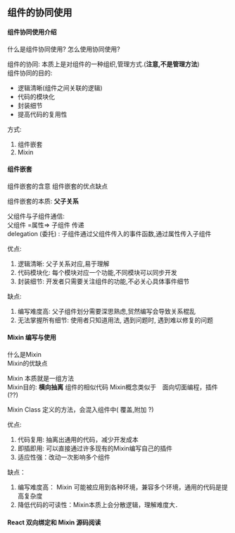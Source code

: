 ## 组件的协同使用

#### 组件协同使用介绍

什么是组件协同使用?
怎么使用协同使用?

组件的协同: 本质上是对组件的一种组织,管理方式.(__注意,不是管理方法__)  
组件协同的目的:  

- 逻辑清晰(组件之间关联的逻辑)
- 代码的模块化
- 封装细节
- 提高代码的复用性

方式:
1. 组件嵌套
2. Mixin


#### 组件嵌套

组件嵌套的含意
组件嵌套的优点缺点

组件嵌套的本质: __父子关系__  

父组件与子组件通信:  
父组件 =属性=> 子组件 传递  
delegation (委托) : 子组件通过父组件传入的事件函数,通过属性传入子组件  


优点:  
1. 逻辑清晰: 父子关系对应,易于理解
2. 代码模块化: 每个模块对应一个功能,不同模块可以同步开发
3. 封装细节: 开发者只需要关注组件的功能,不必关心具体事件细节

缺点:  
1. 编写难度高: 父子组件划分需要深思熟虑,贸然编写会导致关系棍乱
2. 无法掌握所有细节: 使用者只知道用法, 遇到问题时, 遇到难以修复的问题


#### Mixin 编写与使用

什么是Mixin  
Mixin的优缺点  

Mixin 本质就是一组方法  
Mixin目的:  __横向抽离__ 组件的相似代码
Mixin概念类似于　面向切面编程，插件 (??)

Mixin Class 定义的方法，会混入组件中( 覆盖,附加 ?)

优点:
1. 代码复用: 抽离出通用的代码，减少开发成本
2. 即插即用: 可以直接通过许多现有的Mixin编写自己的插件
3. 适应性强：改动一次影响多个组件

缺点：
1. 编写难度高： Mixin 可能被应用到各种环境，兼容多个环境，通用的代码是提高复杂度
2. 降低代码的可读性：Mixin本质上会分散逻辑，理解难度大．



#### React 双向绑定和 Mixin 源码阅读
